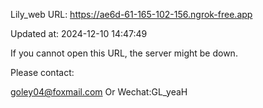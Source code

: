 Lily_web URL: https://ae6d-61-165-102-156.ngrok-free.app

Updated at: 2024-12-10 14:47:49

If you cannot open this URL, the server might be down.

Please contact: 

goley04@foxmail.com Or Wechat:GL_yeaH